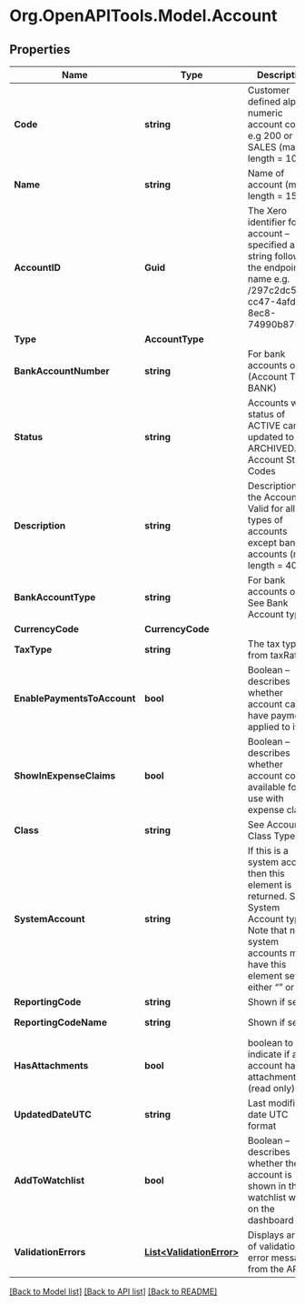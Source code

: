 # Org.OpenAPITools.Model.Account

## Properties

Name | Type | Description | Notes
------------ | ------------- | ------------- | -------------
**Code** | **string** | Customer defined alpha numeric account code e.g 200 or SALES (max length &#x3D; 10) | [optional] 
**Name** | **string** | Name of account (max length &#x3D; 150) | [optional] 
**AccountID** | **Guid** | The Xero identifier for an account – specified as a string following  the endpoint name   e.g. /297c2dc5-cc47-4afd-8ec8-74990b8761e9 | [optional] 
**Type** | **AccountType** |  | [optional] 
**BankAccountNumber** | **string** | For bank accounts only (Account Type BANK) | [optional] 
**Status** | **string** | Accounts with a status of ACTIVE can be updated to ARCHIVED. See Account Status Codes | [optional] 
**Description** | **string** | Description of the Account. Valid for all types of accounts except bank accounts (max length &#x3D; 4000) | [optional] 
**BankAccountType** | **string** | For bank accounts only. See Bank Account types | [optional] 
**CurrencyCode** | **CurrencyCode** |  | [optional] 
**TaxType** | **string** | The tax type from taxRates | [optional] 
**EnablePaymentsToAccount** | **bool** | Boolean – describes whether account can have payments applied to it | [optional] 
**ShowInExpenseClaims** | **bool** | Boolean – describes whether account code is available for use with expense claims | [optional] 
**Class** | **string** | See Account Class Types | [optional] [readonly] 
**SystemAccount** | **string** | If this is a system account then this element is returned. See System Account types. Note that non-system accounts may have this element set as either “” or null. | [optional] [readonly] 
**ReportingCode** | **string** | Shown if set | [optional] 
**ReportingCodeName** | **string** | Shown if set | [optional] [readonly] 
**HasAttachments** | **bool** | boolean to indicate if an account has an attachment (read only) | [optional] [readonly] [default to false]
**UpdatedDateUTC** | **string** | Last modified date UTC format | [optional] [readonly] 
**AddToWatchlist** | **bool** | Boolean – describes whether the account is shown in the watchlist widget on the dashboard | [optional] 
**ValidationErrors** | [**List&lt;ValidationError&gt;**](ValidationError.md) | Displays array of validation error messages from the API | [optional] 

[[Back to Model list]](../README.md#documentation-for-models) [[Back to API list]](../README.md#documentation-for-api-endpoints) [[Back to README]](../README.md)

